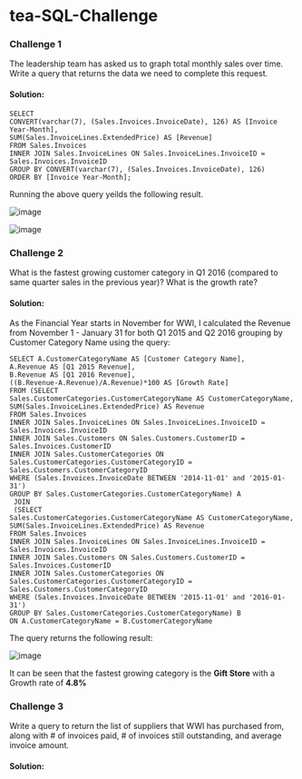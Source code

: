 # tea-SQL-Challenge

### Challenge 1
The leadership team has asked us to graph total monthly sales over time. Write a query that returns the data we need to complete this request.
#### Solution:

```
SELECT
CONVERT(varchar(7), (Sales.Invoices.InvoiceDate), 126) AS [Invoice Year-Month],
SUM(Sales.InvoiceLines.ExtendedPrice) AS [Revenue]
FROM Sales.Invoices
INNER JOIN Sales.InvoiceLines ON Sales.InvoiceLines.InvoiceID = Sales.Invoices.InvoiceID
GROUP BY CONVERT(varchar(7), (Sales.Invoices.InvoiceDate), 126)
ORDER BY [Invoice Year-Month];
```
Running the above query yeilds the following result.

![image](https://user-images.githubusercontent.com/33748024/123332225-d8930a80-d505-11eb-9aad-6458d87acb8a.png)

![image](https://user-images.githubusercontent.com/33748024/123332444-1f810000-d506-11eb-946c-5d53d13c5e0b.png)


### Challenge 2
What is the fastest growing customer category in Q1 2016 (compared to same quarter sales in the previous year)? What is the growth rate?
#### Solution:
As the Financial Year starts in November for WWI, I calculated the Revenue from November 1 - January 31 for both Q1 2015 and Q2 2016 grouping by Customer Category Name using the query:
```
SELECT A.CustomerCategoryName AS [Customer Category Name], 
A.Revenue AS [Q1 2015 Revenue], 
B.Revenue AS [Q1 2016 Revenue],
((B.Revenue-A.Revenue)/A.Revenue)*100 AS [Growth Rate]
FROM (SELECT 
Sales.CustomerCategories.CustomerCategoryName AS CustomerCategoryName,
SUM(Sales.InvoiceLines.ExtendedPrice) AS Revenue
FROM Sales.Invoices 
INNER JOIN Sales.InvoiceLines ON Sales.InvoiceLines.InvoiceID = Sales.Invoices.InvoiceID
INNER JOIN Sales.Customers ON Sales.Customers.CustomerID = Sales.Invoices.CustomerID
INNER JOIN Sales.CustomerCategories ON Sales.CustomerCategories.CustomerCategoryID = Sales.Customers.CustomerCategoryID
WHERE (Sales.Invoices.InvoiceDate BETWEEN '2014-11-01' and '2015-01-31') 
GROUP BY Sales.CustomerCategories.CustomerCategoryName) A
 JOIN
 (SELECT 
Sales.CustomerCategories.CustomerCategoryName AS CustomerCategoryName,
SUM(Sales.InvoiceLines.ExtendedPrice) AS Revenue
FROM Sales.Invoices 
INNER JOIN Sales.InvoiceLines ON Sales.InvoiceLines.InvoiceID = Sales.Invoices.InvoiceID
INNER JOIN Sales.Customers ON Sales.Customers.CustomerID = Sales.Invoices.CustomerID
INNER JOIN Sales.CustomerCategories ON Sales.CustomerCategories.CustomerCategoryID = Sales.Customers.CustomerCategoryID
WHERE (Sales.Invoices.InvoiceDate BETWEEN '2015-11-01' and '2016-01-31') 
GROUP BY Sales.CustomerCategories.CustomerCategoryName) B
ON A.CustomerCategoryName = B.CustomerCategoryName
```
The query returns the following result:

![image](https://user-images.githubusercontent.com/33748024/123333198-0b89ce00-d507-11eb-99cb-f65e3b8bf8db.png)

It can be seen that the fastest growing category is the **Gift Store** with a Growth rate of **4.8%**


### Challenge 3
Write a query to return the list of suppliers that WWI has purchased from, along with # of invoices paid, # of invoices still outstanding, and average invoice amount.
#### Solution:
